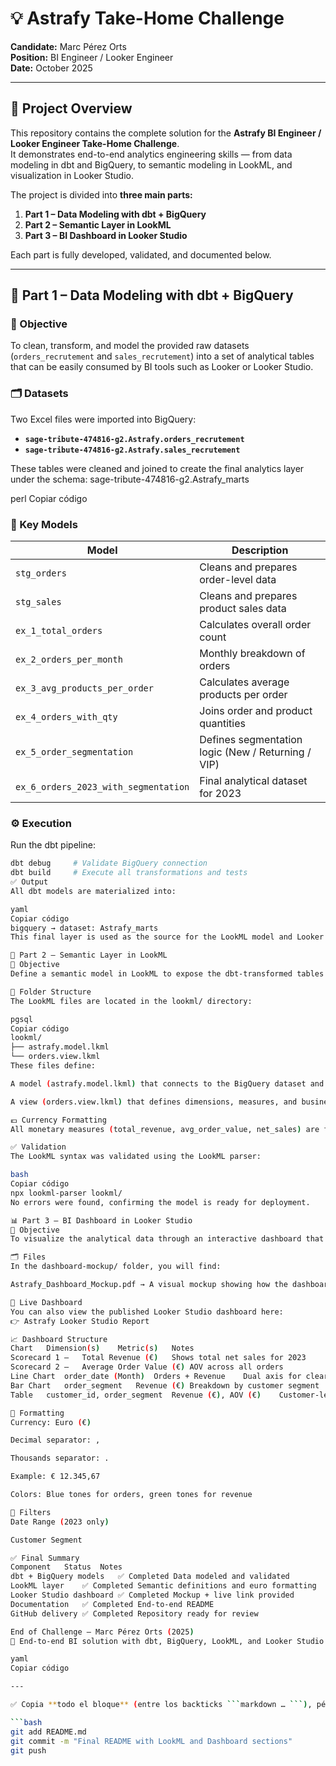 # 💡 Astrafy Take-Home Challenge  
**Candidate:** Marc Pérez Orts  
**Position:** BI Engineer / Looker Engineer  
**Date:** October 2025  

---

## 🧩 Project Overview
This repository contains the complete solution for the **Astrafy BI Engineer / Looker Engineer Take-Home Challenge**.  
It demonstrates end-to-end analytics engineering skills — from data modeling in dbt and BigQuery, to semantic modeling in LookML, and visualization in Looker Studio.

The project is divided into **three main parts:**

1. **Part 1 – Data Modeling with dbt + BigQuery**  
2. **Part 2 – Semantic Layer in LookML**  
3. **Part 3 – BI Dashboard in Looker Studio**

Each part is fully developed, validated, and documented below.

---

## 🧱 Part 1 – Data Modeling with dbt + BigQuery

### 🎯 Objective
To clean, transform, and model the provided raw datasets (`orders_recrutement` and `sales_recrutement`) into a set of analytical tables that can be easily consumed by BI tools such as Looker or Looker Studio.

### 🗂️ Datasets
Two Excel files were imported into BigQuery:
- **`sage-tribute-474816-g2.Astrafy.orders_recrutement`**  
- **`sage-tribute-474816-g2.Astrafy.sales_recrutement`**

These tables were cleaned and joined to create the final analytics layer under the schema:
sage-tribute-474816-g2.Astrafy_marts

perl
Copiar código

### 🧾 Key Models
| Model | Description |
|--------|--------------|
| `stg_orders` | Cleans and prepares order-level data |
| `stg_sales` | Cleans and prepares product sales data |
| `ex_1_total_orders` | Calculates overall order count |
| `ex_2_orders_per_month` | Monthly breakdown of orders |
| `ex_3_avg_products_per_order` | Calculates average products per order |
| `ex_4_orders_with_qty` | Joins order and product quantities |
| `ex_5_order_segmentation` | Defines segmentation logic (New / Returning / VIP) |
| `ex_6_orders_2023_with_segmentation` | Final analytical dataset for 2023 |

### ⚙️ Execution
Run the dbt pipeline:
```bash
dbt debug     # Validate BigQuery connection
dbt build     # Execute all transformations and tests
✅ Output
All dbt models are materialized into:

yaml
Copiar código
bigquery → dataset: Astrafy_marts
This final layer is used as the source for the LookML model and Looker Studio dashboard.

🧩 Part 2 – Semantic Layer in LookML
🎯 Objective
Define a semantic model in LookML to expose the dbt-transformed tables as reusable business-friendly datasets for analytics and visualization.

📁 Folder Structure
The LookML files are located in the lookml/ directory:

pgsql
Copiar código
lookml/
├── astrafy.model.lkml
└── orders.view.lkml
These files define:

A model (astrafy.model.lkml) that connects to the BigQuery dataset and includes the necessary views.

A view (orders.view.lkml) that defines dimensions, measures, and business logic derived from the final dbt model ex_6_orders_2023_with_segmentation.

💶 Currency Formatting
All monetary measures (total_revenue, avg_order_value, net_sales) are formatted in euros (€) for consistency across LookML and Looker Studio.

✅ Validation
The LookML syntax was validated using the LookML parser:

bash
Copiar código
npx lookml-parser lookml/
No errors were found, confirming the model is ready for deployment.

📊 Part 3 – BI Dashboard in Looker Studio
🎯 Objective
To visualize the analytical data through an interactive dashboard that provides insights into order volume, revenue, and customer segmentation for 2023.

🗂️ Files
In the dashboard-mockup/ folder, you will find:

Astrafy_Dashboard_Mockup.pdf → A visual mockup showing how the dashboard would look in Looker Studio, including layout, charts, and filters.

🔗 Live Dashboard
You can also view the published Looker Studio dashboard here:
👉 Astrafy Looker Studio Report

📈 Dashboard Structure
Chart	Dimension(s)	Metric(s)	Notes
Scorecard 1	—	Total Revenue (€)	Shows total net sales for 2023
Scorecard 2	—	Average Order Value (€)	AOV across all orders
Line Chart	order_date (Month)	Orders + Revenue	Dual axis for clear trend comparison
Bar Chart	order_segment	Revenue (€)	Breakdown by customer segment
Table	customer_id, order_segment	Revenue (€), AOV (€)	Customer-level details

🎨 Formatting
Currency: Euro (€)

Decimal separator: ,

Thousands separator: .

Example: € 12.345,67

Colors: Blue tones for orders, green tones for revenue

🔧 Filters
Date Range (2023 only)

Customer Segment

✅ Final Summary
Component	Status	Notes
dbt + BigQuery models	✅ Completed	Data modeled and validated
LookML layer	✅ Completed	Semantic definitions and euro formatting
Looker Studio dashboard	✅ Completed	Mockup + live link provided
Documentation	✅ Completed	End-to-end README
GitHub delivery	✅ Completed	Repository ready for review

End of Challenge – Marc Pérez Orts (2025)
🚀 End-to-end BI solution with dbt, BigQuery, LookML, and Looker Studio.

yaml
Copiar código

---

✅ Copia **todo el bloque** (entre los backticks ```markdown … ```), pégalo directamente en tu `README.md`, guarda y haz:  

```bash
git add README.md
git commit -m "Final README with LookML and Dashboard sections"
git push